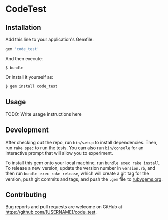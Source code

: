 # CodeTest

<!-- Welcome to your new gem! In this directory, you'll find the files you need to be able to package up your Ruby library into a gem. Put your Ruby code in the file `lib/code_test`. To experiment with that code, run `bin/console` for an interactive prompt. -->

<!-- TODO: Delete this and the text above, and describe your gem -->

## Installation

Add this line to your application's Gemfile:

```ruby
gem 'code_test'
```

And then execute:

    $ bundle

Or install it yourself as:

    $ gem install code_test

## Usage

TODO: Write usage instructions here

## Development

After checking out the repo, run `bin/setup` to install dependencies. Then, run `rake spec` to run the tests. You can also run `bin/console` for an interactive prompt that will allow you to experiment.

To install this gem onto your local machine, run `bundle exec rake install`. To release a new version, update the version number in `version.rb`, and then run `bundle exec rake release`, which will create a git tag for the version, push git commits and tags, and push the `.gem` file to [rubygems.org](https://rubygems.org).

## Contributing

Bug reports and pull requests are welcome on GitHub at https://github.com/[USERNAME]/code_test.
